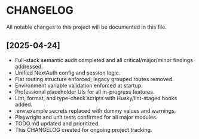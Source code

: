 # CHANGELOG

All notable changes to this project will be documented in this file.

## [2025-04-24]

- Full-stack semantic audit completed and all critical/major/minor findings addressed.
- Unified NextAuth config and session logic.
- Flat routing structure enforced; legacy grouped routes removed.
- Environment variable validation enforced at startup.
- Professional placeholder UIs for all in-progress features.
- Lint, format, and type-check scripts with Husky/lint-staged hooks added.
- .env.example secrets replaced with dummy values and warnings.
- Playwright and unit tests confirmed for all major modules.
- TODO.md updated and prioritized.
- This CHANGELOG created for ongoing project tracking.
